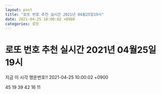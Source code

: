 ```yaml
---
layout: post
title: "로또 번호 추천 실시간 2021년 04월25일19시"
date: 2021-04-25 10:00:02 +0900
categories: 로또
---
```


# 로또 번호 추천 실시간 2021년 04월25일19시

지금 이 시각 행운번호!! 2021-04-25 10:00:02 +0900

 45  19  39  42  16  11 

